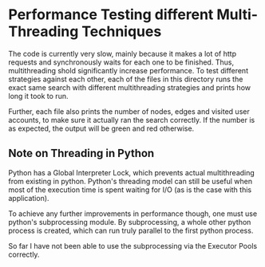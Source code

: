 # Performance Testing different Multi-Threading Techniques

The code is currently very slow, mainly because it makes a lot of http requests and synchronously waits for each one to be finished. Thus, multithreading shold significantly increase performance. To test different strategies against each other, each of the files in this directory runs the exact same search with different multithreading strategies and prints how long it took to run.

Further, each file also prints the number of nodes, edges and visited user accounts, to make sure it actually ran the search correctly. If the number is as expected, the output will be green and red otherwise.

## Note on Threading in Python

Python has a Global Interpreter Lock, which prevents actual multithreading from existing in python. Python's threading model can still be useful when most of the execution time is spent waiting for I/O (as is the case with this application).

To achieve any further improvements in performance though, one must use python's subprocessing module. By subprocessing, a whole other python process is created, which can run truly parallel to the first python process.

So far I have not been able to use the subprocessing via the Executor Pools correctly.